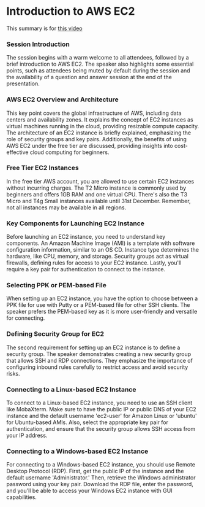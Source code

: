 # Introduction to AWS EC2

This summary is for [this video](https://www.youtube.com/watch?v=YRCZ1jt36uo&t=635s)


 ### Session Introduction 
 The session begins with a warm welcome to all attendees, followed by a brief introduction to AWS EC2. The speaker also highlights some essential points, such as attendees being muted by default during the session and the availability of a question and answer session at the end of the presentation. 
 ### AWS EC2 Overview and Architecture 
 This key point covers the global infrastructure of AWS, including data centers and availability zones. It explains the concept of EC2 instances as virtual machines running in the cloud, providing resizable compute capacity. The architecture of an EC2 instance is briefly explained, emphasizing the role of security groups and key pairs. Additionally, the benefits of using AWS EC2 under the free tier are discussed, providing insights into cost-effective cloud computing for beginners. 
 ### Free Tier EC2 Instances 
 In the free tier AWS account, you are allowed to use certain EC2 instances without incurring charges. The T2 Micro instance is commonly used by beginners and offers 1GB RAM and one virtual CPU. There's also the T3 Micro and T4g Small instances available until 31st December. Remember, not all instances may be available in all regions. 
 ### Key Components for Launching EC2 Instance 
 Before launching an EC2 instance, you need to understand key components. An Amazon Machine Image (AMI) is a template with software configuration information, similar to an OS CD. Instance type determines the hardware, like CPU, memory, and storage. Security groups act as virtual firewalls, defining rules for access to your EC2 instance. Lastly, you'll require a key pair for authentication to connect to the instance. 
 ### Selecting PPK or PEM-based File 
 When setting up an EC2 instance, you have the option to choose between a PPK file for use with Putty or a PEM-based file for other SSH clients. The speaker prefers the PEM-based key as it is more user-friendly and versatile for connecting. 
 ### Defining Security Group for EC2 
 The second requirement for setting up an EC2 instance is to define a security group. The speaker demonstrates creating a new security group that allows SSH and RDP connections. They emphasize the importance of configuring inbound rules carefully to restrict access and avoid security risks. 
 ### Connecting to a Linux-based EC2 Instance 
 To connect to a Linux-based EC2 instance, you need to use an SSH client like MobaXterm. Make sure to have the public IP or public DNS of your EC2 instance and the default username 'ec2-user' for Amazon Linux or 'ubuntu' for Ubuntu-based AMIs. Also, select the appropriate key pair for authentication, and ensure that the security group allows SSH access from your IP address. 
 ### Connecting to a Windows-based EC2 Instance 
 For connecting to a Windows-based EC2 instance, you should use Remote Desktop Protocol (RDP). First, get the public IP of the instance and the default username 'Administrator.' Then, retrieve the Windows administrator password using your key pair. Download the RDP file, enter the password, and you'll be able to access your Windows EC2 instance with GUI capabilities. 

